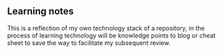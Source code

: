 ## Learning notes

This is a reflection of my own technology stack of a repository, in the process of learning technology will be knowledge points to blog or cheat sheet to save the way to facilitate my subsequent review.

